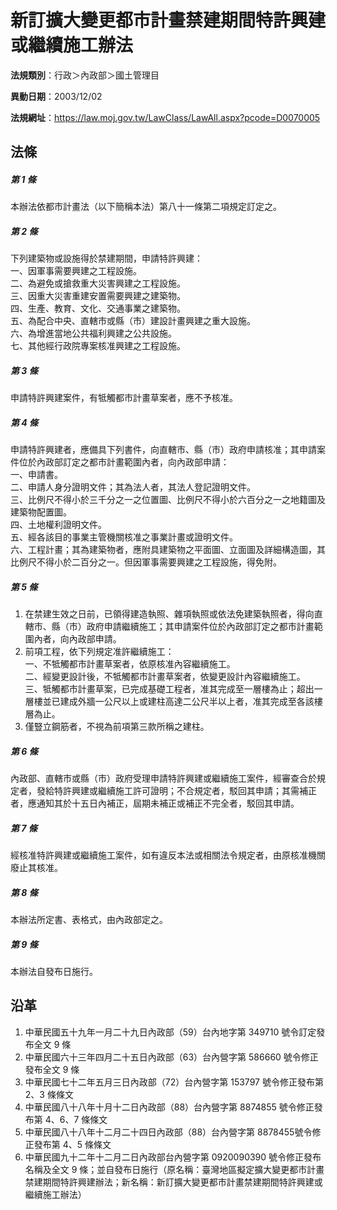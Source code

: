 # 新訂擴大變更都市計畫禁建期間特許興建或繼續施工辦法




**法規類別**：行政＞內政部＞國土管理目

**異動日期**：2003/12/02  

**法規網址**：https://law.moj.gov.tw/LawClass/LawAll.aspx?pcode=D0070005



## 法條
##### 第 1 條
本辦法依都市計畫法（以下簡稱本法）第八十一條第二項規定訂定之。

##### 第 2 條
下列建築物或設施得於禁建期間，申請特許興建：  
一、因軍事需要興建之工程設施。  
二、為避免或搶救重大災害興建之工程設施。  
三、因重大災害重建安置需要興建之建築物。  
四、生產、教育、文化、交通事業之建築物。  
五、為配合中央、直轄市或縣（市）建設計畫興建之重大設施。  
六、為增進當地公共福利興建之公共設施。  
七、其他經行政院專案核准興建之工程設施。

##### 第 3 條
申請特許興建案件，有牴觸都市計畫草案者，應不予核准。

##### 第 4 條
申請特許興建者，應備具下列書件，向直轄市、縣（市）政府申請核准；其申請案件位於內政部訂定之都市計畫範圍內者，向內政部申請：  
一、申請書。  
二、申請人身分證明文件；其為法人者，其法人登記證明文件。  
三、比例尺不得小於三千分之一之位置圖、比例尺不得小於六百分之一之地籍圖及建築物配置圖。  
四、土地權利證明文件。  
五、經各該目的事業主管機關核准之事業計畫或證明文件。  
六、工程計畫；其為建築物者，應附具建築物之平面圖、立面圖及詳細構造圖，其比例尺不得小於二百分之一。但因軍事需要興建之工程設施，得免附。

##### 第 5 條
1. 在禁建生效之日前，已領得建造執照、雜項執照或依法免建築執照者，得向直轄市、縣（市）政府申請繼續施工；其申請案件位於內政部訂定之都市計畫範圍內者，向內政部申請。
1. 前項工程，依下列規定准許繼續施工：  
一、不牴觸都市計畫草案者，依原核准內容繼續施工。  
二、經變更設計後，不牴觸都市計畫草案者，依變更設計內容繼續施工。  
三、牴觸都市計畫草案，已完成基礎工程者，准其完成至一層樓為止；超出一層樓並已建成外牆一公尺以上或建柱高達二公尺半以上者，准其完成至各該樓層為止。
1. 僅豎立鋼筋者，不視為前項第三款所稱之建柱。

##### 第 6 條
內政部、直轄市或縣（市）政府受理申請特許興建或繼續施工案件，經審查合於規定者，發給特許興建或繼續施工許可證明；不合規定者，駁回其申請；其需補正者，應通知其於十五日內補正，屆期未補正或補正不完全者，駁回其申請。

##### 第 7 條
經核准特許興建或繼續施工案件，如有違反本法或相關法令規定者，由原核准機關廢止其核准。

##### 第 8 條
本辦法所定書、表格式，由內政部定之。

##### 第 9 條
本辦法自發布日施行。

## 沿革
1. 中華民國五十九年一月二十九日內政部（59）台內地字第 349710 號令訂定發布全文 9  條
1. 中華民國六十三年四月二十五日內政部（63）台內營字第 586660 號令修正發布全文 9  條
1. 中華民國七十二年五月三日內政部（72）台內營字第 153797 號令修正發布第 2、3 條條文
1. 中華民國八十八年十月十二日內政部（88）台內營字第 8874855  號令修正發布第 4、6、7  條條文
1. 中華民國八十八年十二月二十四日內政部（88）台內營字第 8878455號令修正發布第 4、5 條條文
1. 中華民國九十二年十二月二日內政部台內營字第 0920090390 號令修正發布名稱及全文 9  條；並自發布日施行（原名稱：臺灣地區擬定擴大變更都市計畫禁建期間特許興建辦法；新名稱：新訂擴大變更都市計畫禁建期間特許興建或繼續施工辦法）
